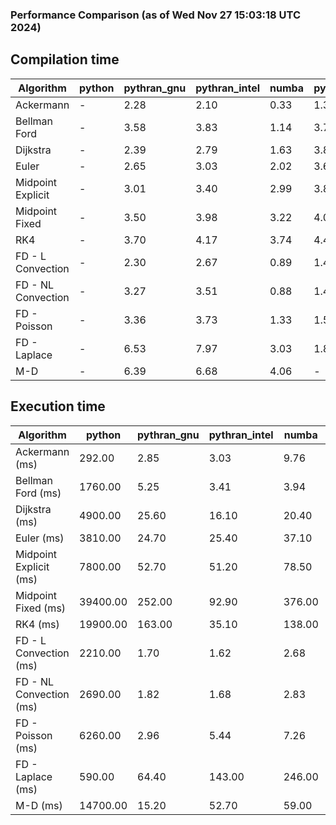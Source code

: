 ### Performance Comparison (as of Wed Nov 27 15:03:18 UTC 2024)
## Compilation time
Algorithm                 | python                    | pythran_gnu               | pythran_intel             | numba                     | pyccel_fortran_gnu        | pyccel_c_gnu              | pyccel_fortran_intel      | pyccel_c_intel           
------------------------- | ------------------------- | ------------------------- | ------------------------- | ------------------------- | ------------------------- | ------------------------- | ------------------------- | -------------------------
Ackermann                 | -                         | 2.28                      | 2.10                      | 0.33                      | 1.33                      | 1.33                      | 1.49                      | 1.48                     
Bellman Ford              | -                         | 3.58                      | 3.83                      | 1.14                      | 3.73                      | 4.07                      | 3.89                      | 4.06                     
Dijkstra                  | -                         | 2.39                      | 2.79                      | 1.63                      | 3.86                      | 4.11                      | 4.00                      | 4.23                     
Euler                     | -                         | 2.65                      | 3.03                      | 2.02                      | 3.65                      | 3.96                      | 3.80                      | 4.01                     
Midpoint Explicit         | -                         | 3.01                      | 3.40                      | 2.99                      | 3.86                      | 4.20                      | 4.05                      | 4.18                     
Midpoint Fixed            | -                         | 3.50                      | 3.98                      | 3.22                      | 4.05                      | 4.42                      | 4.08                      | 4.24                     
RK4                       | -                         | 3.70                      | 4.17                      | 3.74                      | 4.41                      | 4.62                      | 4.47                      | 4.75                     
FD - L Convection         | -                         | 2.30                      | 2.67                      | 0.89                      | 1.42                      | 3.94                      | 1.59                      | 3.90                     
FD - NL Convection        | -                         | 3.27                      | 3.51                      | 0.88                      | 1.40                      | 3.93                      | 1.61                      | 3.90                     
FD - Poisson              | -                         | 3.36                      | 3.73                      | 1.33                      | 1.53                      | 4.04                      | 2.86                      | 4.02                     
FD - Laplace              | -                         | 6.53                      | 7.97                      | 3.03                      | 1.84                      | 4.37                      | 2.11                      | 4.26                     
M-D                       | -                         | 6.39                      | 6.68                      | 4.06                      | -                         | -                         | -                         | -                        

## Execution time
Algorithm                 | python                    | pythran_gnu               | pythran_intel             | numba                     | pyccel_fortran_gnu        | pyccel_c_gnu              | pyccel_fortran_intel      | pyccel_c_intel           
------------------------- | ------------------------- | ------------------------- | ------------------------- | ------------------------- | ------------------------- | ------------------------- | ------------------------- | -------------------------
Ackermann (ms)            | 292.00                    | 2.85                      | 3.03                      | 9.76                      | 1.50                      | 1.55                      | 9.35                      | 4.33                     
Bellman Ford (ms)         | 1760.00                   | 5.25                      | 3.41                      | 3.94                      | 2.96                      | 6.15                      | -                         | 19.30                    
Dijkstra (ms)             | 4900.00                   | 25.60                     | 16.10                     | 20.40                     | 17.90                     | 31.60                     | -                         | 22.70                    
Euler (ms)                | 3810.00                   | 24.70                     | 25.40                     | 37.10                     | 15.90                     | 143.00                    | 14.00                     | 127.00                   
Midpoint Explicit (ms)    | 7800.00                   | 52.70                     | 51.20                     | 78.50                     | 23.60                     | 280.00                    | 16.90                     | 250.00                   
Midpoint Fixed (ms)       | 39400.00                  | 252.00                    | 92.90                     | 376.00                    | 75.10                     | 1380.00                   | 58.80                     | 1210.00                  
RK4 (ms)                  | 19900.00                  | 163.00                    | 35.10                     | 138.00                    | 34.60                     | 487.00                    | 37.30                     | 402.00                   
FD - L Convection (ms)    | 2210.00                   | 1.70                      | 1.62                      | 2.68                      | 1.62                      | 1.84                      | -                         | 4.07                     
FD - NL Convection (ms)   | 2690.00                   | 1.82                      | 1.68                      | 2.83                      | 1.85                      | 2.19                      | -                         | 4.29                     
FD - Poisson (ms)         | 6260.00                   | 2.96                      | 5.44                      | 7.26                      | 2.76                      | 3.74                      | -                         | 4.93                     
FD - Laplace (ms)         | 590.00                    | 64.40                     | 143.00                    | 246.00                    | 62.60                     | 280.00                    | -                         | 273.00                   
M-D (ms)                  | 14700.00                  | 15.20                     | 52.70                     | 59.00                     | -                         | -                         | -                         | -                        
